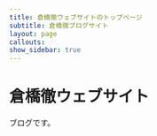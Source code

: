 ```yaml
---
title: 倉橋徹ウェブサイトのトップページ
subtitle: 倉橋徹ブログサイト
layout: page
callouts: 
show_sidebar: true
---
```


# 倉橋徹ウェブサイト

ブログです。
